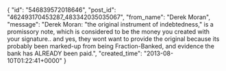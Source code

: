  {
   "id": "546839572018646",
   "post_id": "462493170453287_483342035035067",
   "from_name": "Derek Moran",
   "message": "Derek Moran: \"the original instrument of indebtedness,\" is a promissory note, which is considered to be the money you created with your signature.. and yes, they wont want to provide the original because its probably been marked-up from being Fraction-Banked, and evidence the bank has ALREADY been paid.",
   "created_time": "2013-08-10T01:22:41+0000"
 }
